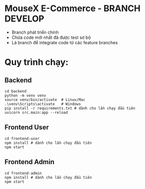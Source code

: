 # MouseX E-Commerce - BRANCH DEVELOP

  - Branch phát triển chính
  - Chứa code mới nhất đã được test sơ bộ
  - Là branch để integrate code từ các feature branches

# Quy trình chạy:

## Backend
```
cd backend
python -m venv venv
source venv/bin/activate  # Linux/Mac
.\venv\Scripts\activate   # Windows
pip install -r requirements.txt # dành cho lần chạy đầu tiên
uvicorn src.main:app --reload
```

## Frontend User
```
cd frontend-user
npm install # dành cho lần chạy đầu tiên
npm start
```

## Frontend Admin
```
cd frontend-admin
npm install # dành cho lần chạy đầu tiên
npm start
```


